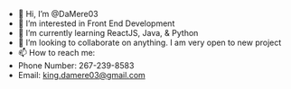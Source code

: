 - 👋 Hi, I’m @DaMere03
- 👀 I’m interested in Front End Development
- 🌱 I’m currently learning ReactJS, Java, & Python
- 💞️ I’m looking to collaborate on anything. I am very open to new project
- 📫 How to reach me:
-   Phone Number: 267-239-8583
-   Email: king.damere03@gmail.com

<!---
DaMere03/DaMere03 is a ✨ special ✨ repository because its `README.md` (this file) appears on your GitHub profile.
You can click the Preview link to take a look at your changes.
--->
